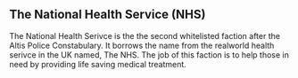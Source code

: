 ## The National Health Service (NHS)
The National Health Serivce is the the second whitelisted faction after the Altis Police Constabulary. It borrows the name from the realworld health serivce in the UK named, The NHS. The job of this faction is to help those in need by providing life saving medical treatment.